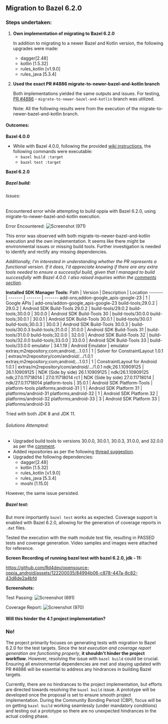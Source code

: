 ## Migration to Bazel 6.2.0

### Steps undertaken:

1. **Own implementation of migrating to Bazel 6.2.0**
   
   In addition to migrating to a newer Bazel and Kotlin version, the following upgrades were made:
   - dagger[2.48]
   - kotlin [1.5.32]
   - rules_kotlin [v1.9.0]
   - rules_java [5.3.4]

2. **Used the exact PR #4886 migrate-to-newer-bazel-and-kotlin branch**

   Both implementations yielded the same outputs and issues. For testing, [PR #4886](https://github.com/oppia/oppia-android/pull/4886) - `migrate-to-newer-bazel-and-kotlin` branch was utilized.

   Note: All the following results were from the execution of the migrate-to-newer-bazel-and-kotlin branch.

#### Outcomes:

**Bazel 4.0.0**
- While with Bazel 4.0.0, following the provided [wiki instructions](https://github.com/oppia/oppia-android/wiki/Bazel-Setup-Instructions-for-Windows), the following commands were executable:
  - `bazel build :target`
  - `bazel test :target`

**Bazel 6.2.0**
##### Bazel build:

###### Issues:

Encountered error while attempting to build oppia with Bazel 6.2.0, using migrate-to-newer-bazel-and-kotlin execution.

Error Encountered:
![Screenshot (971)](https://github.com/Rd4dev/opensource-oppia_android/assets/122200035/cd1f8729-d5a7-46a7-afc6-bede36e8297b)

This error was observed with both migrate-to-newer-bazel-and-kotlin execution and the own implementation. It seems like there might be environmental issues or missing build tools. Further investigation is needed to identify and rectify any missing dependencies. 

_Additionally, I'm interested in understanding whether the PR represents a functional version. If it does, I'd appreciate knowing if there are any extra tools needed to ensure a successful build, given that I managed to build successfully with Bazel 4.0.0. I also raised inquiries within the [comments section](https://github.com/oppia/oppia-android/pull/4886#issuecomment-2094666282)._

**Installed SDK Manager Tools:**
  Path                                                                              | Version           | Description                        | Location
  -------                                                                           | -------           | -------                            | -------
  add-ons;addon-google_apis-google-23                                               | 1                 | Google APIs                        | add-ons/addon-google_apis-google-23
  build-tools;29.0.2                                                                | 29.0.2            | Android SDK Build-Tools 29.0.2     | build-tools/29.0.2
  build-tools;30.0.0                                                                | 30.0.0            | Android SDK Build-Tools 30         | build-tools/30.0.0
  build-tools;30.0.1                                                                | 30.0.1            | Android SDK Build-Tools 30.0.1     | build-tools/30.0.1
  build-tools;30.0.3                                                                | 30.0.3            | Android SDK Build-Tools 30.0.3     | build-tools/30.0.3
  build-tools;31.0.0                                                                | 31.0.0            | Android SDK Build-Tools 31         | build-tools/31.0.0
  build-tools;32.0.0                                                                | 32.0.0            | Android SDK Build-Tools 32         | build-tools/32.0.0
  build-tools;33.0.0                                                                | 33.0.0            | Android SDK Build-Tools 33         | build-tools/33.0.0
  emulator                                                                          | 34.1.19           | Android Emulator                   | emulator
  extras;m2repository;com;android;...1.0.1                                          | 1                 | Solver for ConstraintLayout 1.0.1  | extras/m2repository/com/android/.../1.0.1
  extras;m2repository;com;android;...1.0.1                                          | 1                 | ConstraintLayout for Android 1.0.1 | extras/m2repository/com/android/.../1.0.1
  ndk;26.1.10909125                                                                 | 26.1.10909125     | NDK (Side by side) 26.1.10909125   | ndk/26.1.10909125
  ndk;27.0.11718014                                                                 | 27.0.11718014 rc1 | NDK (Side by side) 27.0.11718014   | ndk/27.0.11718014
  platform-tools                                                                    | 35.0.1            | Android SDK Platform-Tools         | platform-tools
  platforms;android-31                                                              | 1                 | Android SDK Platform 31            | platforms/android-31
  platforms;android-32                                                              | 1                 | Android SDK Platform 32            | platforms/android-32
  platforms;android-33                                                              | 3                 | Android SDK Platform 33            | platforms/android-33


Tried with both JDK 8 and JDK 11.

###### Solutions Attempted:

- Upgraded build tools to versions 30.0.0, 30.0.1, 30.0.3, 31.0.0, and 32.0.0 as per the [comment](https://github.com/google/mediapipe/issues/3481#issuecomment-1239010710).
- Added repositories as per the following [thread suggestion](https://github.com/google/mediapipe/issues/3365#issuecomment-1135883896).
- Upgraded the following dependencies:
  - dagger[2.48]
  - kotlin [1.5.32]
  - rules_kotlin [v1.9.0]
  - rules_java [5.3.4]
  - moshi [1.15.0]

However, the same issue persisted.

##### Bazel test:

But more importantly `bazel test` works as expected. Coverage support is enabled with Bazel 6.2.0, allowing for the generation of coverage reports in `.dat` files.

Tested the execution with the math module test file, resulting in PASSED tests and coverage generation. Video samples and images were attached for reference.

**Screen Recording of running bazel test with bazel 6.2.0, jdk - 11:**

https://github.com/Rd4dev/opensource-oppia_android/assets/122200035/84994b06-c878-447a-8c82-43d8de2a4bfd

**Screenshots:**

Test Passing:
![Screenshot (691)](https://github.com/Rd4dev/opensource-oppia_android/assets/122200035/ca5647ce-cdd6-4e9e-8dae-f7975fbaf8e0)

Coverage Report:
![Screenshot (970)](https://github.com/Rd4dev/opensource-oppia_android/assets/122200035/f33290b2-d5b2-4fde-9a56-45eee28f5562)

#### Will this hinder the 4.1 project implementation?

### No!

The project primarily focuses on generating tests with migration to Bazel 6.2.0 for the test targets. Since the _test execution and coverage report generation are functioning properly_, **it shouldn't hinder the project workflow**. However, resolving the issue with `bazel build` could be crucial. Ensuring all environmental dependencies are met and staying updated with PR #4886 will be essential to address any hindrances in building Bazel targets.

Currently, there are no hindrances to the project implementation, but efforts are directed towards resolving the `bazel build` issue. A prototype will be developed once the proposal is set to ensure smooth project implementation. During the Community Bonding Period (CBP), focus will be on getting `bazel build` working seamlessly (under mandatory conditions) and testing out a prototype so there are no unexpected hindrances in the actual coding phase.
